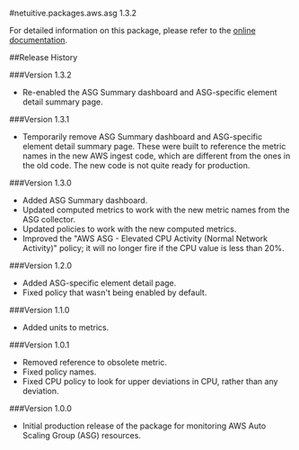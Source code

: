 #netuitive.packages.aws.asg 1.3.2

For detailed information on this package, please refer to the [online documentation](https://help.app.netuitive.com/Content/Misc/Datasources/AWS/new_aws_datasource.htm).

##Release History

###Version 1.3.2

* Re-enabled the ASG Summary dashboard and ASG-specific element detail summary page.

###Version 1.3.1

* Temporarily remove ASG Summary dashboard and ASG-specific element detail summary page. These were built to reference the metric names in the new AWS ingest code, which are different from the ones in the old code. The new code is not quite ready for production.

###Version 1.3.0

* Added ASG Summary dashboard.
* Updated computed metrics to work with the new metric names from the ASG collector.
* Updated policies to work with the new computed metrics.
* Improved the "AWS ASG - Elevated CPU Activity (Normal Network Activity)" policy; it will no longer fire if the CPU value is less than 20%.

###Version 1.2.0

* Added ASG-specific element detail page.
* Fixed policy that wasn't being enabled by default.

###Version 1.1.0

* Added units to metrics.

###Version 1.0.1

* Removed reference to obsolete metric.
* Fixed policy names.
* Fixed CPU policy to look for upper deviations in CPU, rather than any deviation.

###Version 1.0.0

* Initial production release of the package for monitoring AWS Auto Scaling Group (ASG) resources.